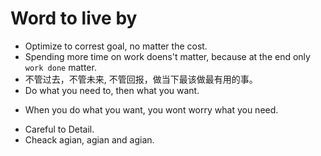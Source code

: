 # Word to live by
- Optimize to correst goal, no matter the cost. 
 - Spending more time on work doens't matter, because at the end only `work done` matter.
- 不管过去，不管未来,  不管回报，做当下最该做最有用的事。
- Do what you need to, then what you want.
 * When you do what you want, you wont worry what you need.
- Careful to Detail.
- Cheack agian, agian and agian.
